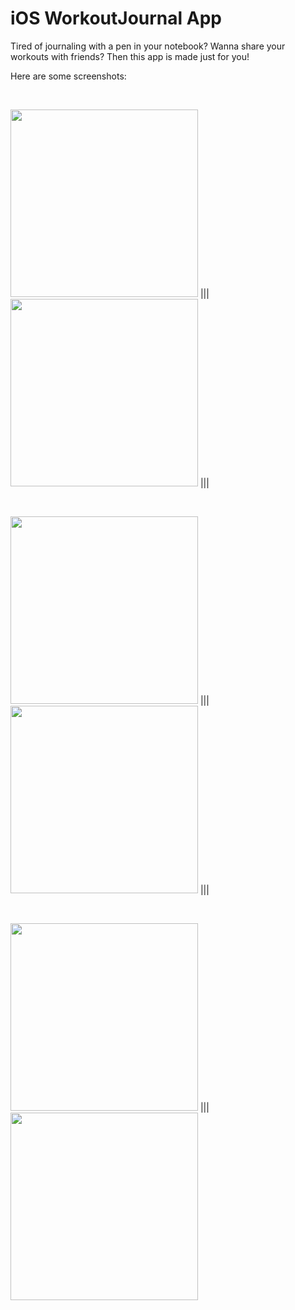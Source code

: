 # iOS WorkoutJournal App

Tired of journaling with a pen in your notebook? Wanna share your workouts with friends? Then this app is made just for you!

Here are some screenshots:

<br/>

<img src="https://github.com/vlad-bilyk/iosWorkoutJournal/blob/master/presentation/demo_pics/login.PNG?raw=true" width="300"> |||
<img src="https://github.com/vlad-bilyk/iosWorkoutJournal/blob/master/presentation/demo_pics/overview.PNG?raw=true" width="300"> |||

<br/>

<img src="https://github.com/vlad-bilyk/iosWorkoutJournal/blob/master/presentation/demo_pics/profile.PNG?raw=true" width="300"> |||
<img src="https://github.com/vlad-bilyk/iosWorkoutJournal/blob/master/presentation/demo_pics/entry.PNG?raw=true" width="300"> |||

<br/>

<img src="https://github.com/vlad-bilyk/iosWorkoutJournal/blob/master/presentation/demo_pics/achiev.PNG?raw=true" width="300"> |||
<img src="https://github.com/vlad-bilyk/iosWorkoutJournal/blob/master/presentation/demo_pics/feed.PNG?raw=true" width="300"> 
